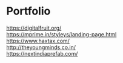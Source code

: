 # Portfolio

https://digitalfruit.org/<br />
https://mprime.in/styleys/landing-page.html<br />
https://www.haxtax.com/<br />
http://theyoungminds.co.in/<br />
https://nextindiaprefab.com/
